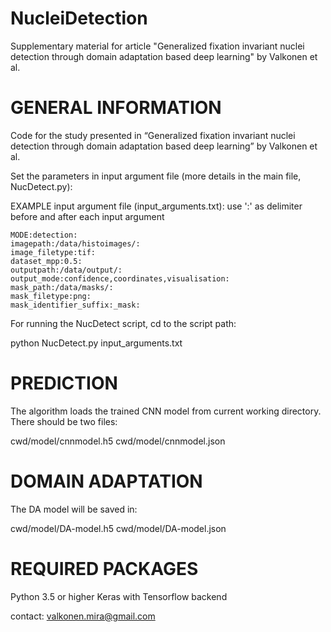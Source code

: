 # NucleiDetection

Supplementary material for article "Generalized fixation invariant nuclei detection through domain adaptation based deep learning" by Valkonen et al.



# GENERAL INFORMATION 

Code for the study presented in “Generalized fixation invariant nuclei detection through domain adaptation based deep learning” by Valkonen et al.


Set the parameters in input argument file (more details in the main file, NucDetect.py):

EXAMPLE input argument file (input_arguments.txt):
use ':' as delimiter before and after each input argument

    MODE:detection: 
    imagepath:/data/histoimages/:
    image_filetype:tif:
    dataset_mpp:0.5:
    outputpath:/data/output/:
    output_mode:confidence,coordinates,visualisation: 
    mask_path:/data/masks/:
    mask_filetype:png:
    mask_identifier_suffix:_mask: 




For running the NucDetect script, cd to the script path: 
 
python NucDetect.py input_arguments.txt 


# PREDICTION

The algorithm loads the trained CNN model from current working directory.
There should be two files:

cwd/model/cnnmodel.h5
cwd/model/cnnmodel.json

# DOMAIN ADAPTATION

The DA model will be saved in:

cwd/model/DA-model.h5
cwd/model/DA-model.json

# REQUIRED PACKAGES

Python 3.5 or higher
Keras with Tensorflow backend

contact: valkonen.mira@gmail.com
